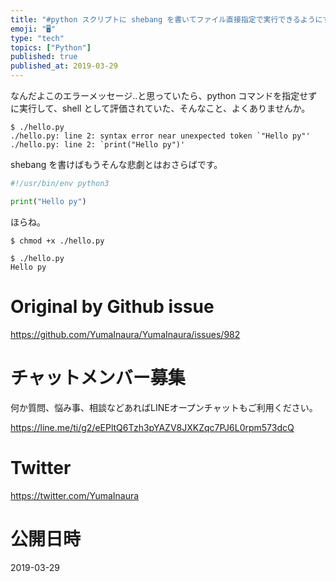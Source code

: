 ```yaml
---
title: "#python スクリプトに shebang を書いてファイル直接指定で実行できるようにする"
emoji: "🖥"
type: "tech"
topics: ["Python"]
published: true
published_at: 2019-03-29
---
```


なんだよこのエラーメッセージ‥と思っていたら、python コマンドを指定せずに実行して、shell として評価されていた、そんなこと、よくありませんか。

```
$ ./hello.py
./hello.py: line 2: syntax error near unexpected token `"Hello py"'
./hello.py: line 2: `print("Hello py")'
```

shebang を書けばもうそんな悲劇とはおさらばです。

```py
#!/usr/bin/env python3

print("Hello py")
```

ほらね。

```
$ chmod +x ./hello.py
```

```
$ ./hello.py  
Hello py
```

# Original by Github issue

https://github.com/YumaInaura/YumaInaura/issues/982








<!-- Update From Qiita API -->

# チャットメンバー募集


何か質問、悩み事、相談などあればLINEオープンチャットもご利用ください。

https://line.me/ti/g2/eEPltQ6Tzh3pYAZV8JXKZqc7PJ6L0rpm573dcQ





# Twitter


https://twitter.com/YumaInaura


<!-- Update From Qiita API -->



# 公開日時

2019-03-29

